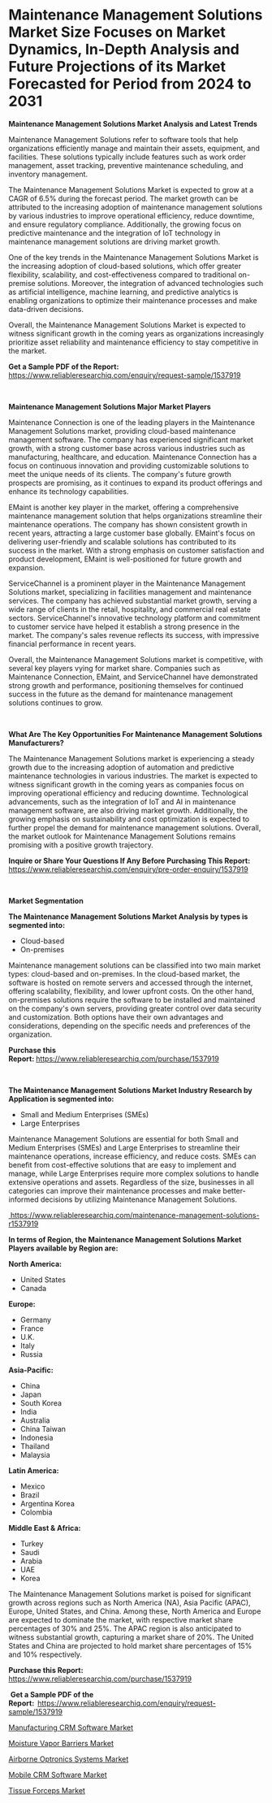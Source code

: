 <p><h1>Maintenance Management Solutions Market Size Focuses on Market Dynamics, In-Depth Analysis and Future Projections of its Market Forecasted for Period from 2024 to 2031</h1></p><p><strong>Maintenance Management Solutions Market Analysis and Latest Trends</strong></p>
<p><p>Maintenance Management Solutions refer to software tools that help organizations efficiently manage and maintain their assets, equipment, and facilities. These solutions typically include features such as work order management, asset tracking, preventive maintenance scheduling, and inventory management.</p><p>The Maintenance Management Solutions Market is expected to grow at a CAGR of 6.5% during the forecast period. The market growth can be attributed to the increasing adoption of maintenance management solutions by various industries to improve operational efficiency, reduce downtime, and ensure regulatory compliance. Additionally, the growing focus on predictive maintenance and the integration of IoT technology in maintenance management solutions are driving market growth.</p><p>One of the key trends in the Maintenance Management Solutions Market is the increasing adoption of cloud-based solutions, which offer greater flexibility, scalability, and cost-effectiveness compared to traditional on-premise solutions. Moreover, the integration of advanced technologies such as artificial intelligence, machine learning, and predictive analytics is enabling organizations to optimize their maintenance processes and make data-driven decisions.</p><p>Overall, the Maintenance Management Solutions Market is expected to witness significant growth in the coming years as organizations increasingly prioritize asset reliability and maintenance efficiency to stay competitive in the market.</p></p>
<p><strong>Get a Sample PDF of the Report:&nbsp;</strong> <a href="https://www.reliableresearchiq.com/enquiry/request-sample/1537919">https://www.reliableresearchiq.com/enquiry/request-sample/1537919</a></p>
<p>&nbsp;</p>
<p><strong>Maintenance Management Solutions Major Market Players</strong></p>
<p><p>Maintenance Connection is one of the leading players in the Maintenance Management Solutions market, providing cloud-based maintenance management software. The company has experienced significant market growth, with a strong customer base across various industries such as manufacturing, healthcare, and education. Maintenance Connection has a focus on continuous innovation and providing customizable solutions to meet the unique needs of its clients. The company's future growth prospects are promising, as it continues to expand its product offerings and enhance its technology capabilities.</p><p>EMaint is another key player in the market, offering a comprehensive maintenance management solution that helps organizations streamline their maintenance operations. The company has shown consistent growth in recent years, attracting a large customer base globally. EMaint's focus on delivering user-friendly and scalable solutions has contributed to its success in the market. With a strong emphasis on customer satisfaction and product development, EMaint is well-positioned for future growth and expansion.</p><p>ServiceChannel is a prominent player in the Maintenance Management Solutions market, specializing in facilities management and maintenance services. The company has achieved substantial market growth, serving a wide range of clients in the retail, hospitality, and commercial real estate sectors. ServiceChannel's innovative technology platform and commitment to customer service have helped it establish a strong presence in the market. The company's sales revenue reflects its success, with impressive financial performance in recent years.</p><p>Overall, the Maintenance Management Solutions market is competitive, with several key players vying for market share. Companies such as Maintenance Connection, EMaint, and ServiceChannel have demonstrated strong growth and performance, positioning themselves for continued success in the future as the demand for maintenance management solutions continues to grow.</p></p>
<p>&nbsp;</p>
<p><strong>What Are The Key Opportunities For Maintenance Management Solutions Manufacturers?</strong></p>
<p><p>The Maintenance Management Solutions market is experiencing a steady growth due to the increasing adoption of automation and predictive maintenance technologies in various industries. The market is expected to witness significant growth in the coming years as companies focus on improving operational efficiency and reducing downtime. Technological advancements, such as the integration of IoT and AI in maintenance management software, are also driving market growth. Additionally, the growing emphasis on sustainability and cost optimization is expected to further propel the demand for maintenance management solutions. Overall, the market outlook for Maintenance Management Solutions remains promising with a positive growth trajectory.</p></p>
<p><strong>Inquire or Share Your Questions If Any Before Purchasing This Report:</strong> <a href="https://www.reliableresearchiq.com/enquiry/pre-order-enquiry/1537919">https://www.reliableresearchiq.com/enquiry/pre-order-enquiry/1537919</a></p>
<p>&nbsp;</p>
<p><strong>Market Segmentation</strong></p>
<p><strong>The Maintenance Management Solutions Market Analysis by types is segmented into:</strong></p>
<p><ul><li>Cloud-based</li><li>On-premises</li></ul></p>
<p><p>Maintenance management solutions can be classified into two main market types: cloud-based and on-premises. In the cloud-based market, the software is hosted on remote servers and accessed through the internet, offering scalability, flexibility, and lower upfront costs. On the other hand, on-premises solutions require the software to be installed and maintained on the company's own servers, providing greater control over data security and customization. Both options have their own advantages and considerations, depending on the specific needs and preferences of the organization.</p></p>
<p><strong>Purchase this Report:&nbsp;</strong><a href="https://www.reliableresearchiq.com/purchase/1537919">https://www.reliableresearchiq.com/purchase/1537919</a></p>
<p>&nbsp;</p>
<p><strong>The Maintenance Management Solutions Market Industry Research by Application is segmented into:</strong></p>
<p><ul><li>Small and Medium Enterprises (SMEs)</li><li>Large Enterprises</li></ul></p>
<p><p>Maintenance Management Solutions are essential for both Small and Medium Enterprises (SMEs) and Large Enterprises to streamline their maintenance operations, increase efficiency, and reduce costs. SMEs can benefit from cost-effective solutions that are easy to implement and manage, while Large Enterprises require more complex solutions to handle extensive operations and assets. Regardless of the size, businesses in all categories can improve their maintenance processes and make better-informed decisions by utilizing Maintenance Management Solutions.</p></p>
<p><a href="https://www.reliableresearchiq.com/maintenance-management-solutions-r1537919">&nbsp;https://www.reliableresearchiq.com/maintenance-management-solutions-r1537919</a></p>
<p><strong>In terms of Region, the Maintenance Management Solutions Market Players available by Region are:</strong></p>
<p>
    <p> <strong> North America: </strong>
        <ul>
            <li>United States</li>
            <li>Canada</li>
        </ul>
        </p> 
    <p> <strong> Europe: </strong>
        <ul>
            <li>Germany</li>
            <li>France</li>
            <li>U.K.</li>
            <li>Italy</li>
            <li>Russia</li>
        </ul>
        </p> 
    <p> <strong> Asia-Pacific: </strong>
        <ul>
            <li>China</li>
            <li>Japan</li>
            <li>South Korea</li>
            <li>India</li>
            <li>Australia</li>
            <li>China Taiwan</li>
            <li>Indonesia</li>
            <li>Thailand</li>
            <li>Malaysia</li>
        </ul>
        </p> 
    <p> <strong> Latin America: </strong>
        <ul>
            <li>Mexico</li>
            <li>Brazil</li>
            <li>Argentina Korea</li>
            <li>Colombia</li>
        </ul>
        </p> 
    <p> <strong> Middle East & Africa: </strong>
        <ul>
            <li>Turkey</li>
            <li>Saudi</li>
            <li>Arabia</li>
            <li>UAE</li>
            <li>Korea</li>
        </ul>
    </p>
    </p>
<p><p>The Maintenance Management Solutions market is poised for significant growth across regions such as North America (NA), Asia Pacific (APAC), Europe, United States, and China. Among these, North America and Europe are expected to dominate the market, with respective market share percentages of 30% and 25%. The APAC region is also anticipated to witness substantial growth, capturing a market share of 20%. The United States and China are projected to hold market share percentages of 15% and 10% respectively.</p></p>
<p><strong>Purchase this Report: </strong><a href="https://www.reliableresearchiq.com/purchase/1537919">https://www.reliableresearchiq.com/purchase/1537919</a></p>
<p>&nbsp;<strong>Get a Sample PDF of the Report:&nbsp;&nbsp;</strong><a href="https://www.reliableresearchiq.com/enquiry/request-sample/1537919">https://www.reliableresearchiq.com/enquiry/request-sample/1537919</a></p>
<p><strong></strong></p>
<p><p><a href="https://github.com/sardarp081/Market-Research-Report-List-2/blob/main/manufacturing-crm-software-market.md">Manufacturing CRM Software Market</a></p><p><a href="https://medium.com/@millerjimk/moisture-vapor-barriers-market-size-share-analysis-growth-trends-forecasts-2024-2031-7de3006560ed">Moisture Vapor Barriers Market</a></p><p><a href="https://medium.com/@jewelmohr25/airborne-optronics-systems-market-a-global-and-regional-analysis-focus-on-region-country-level-6d2f1e7fc10f">Airborne Optronics Systems Market</a></p><p><a href="https://github.com/waylose1223/Market-Research-Report-List-2/blob/main/mobile-crm-software-market.md">Mobile CRM Software Market</a></p><p><a href="https://www.linkedin.com/pulse/tissue-forceps-market-trends-focusing-insight-forecast-analysis-gr13f">Tissue Forceps Market</a></p></p>